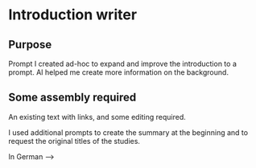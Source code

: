 # Introduction writer
## Purpose
Prompt I created ad-hoc to expand and improve the introduction to a prompt.
AI helped me create more information on the background.
## Some assembly required
An existing text with links, and some editing required.

I used additional prompts to create the summary at the beginning and to request the original titles of the studies.

In German -->

